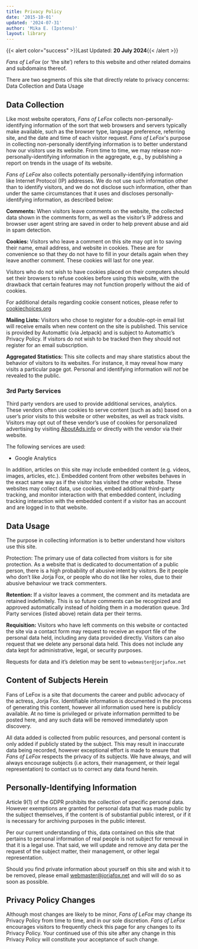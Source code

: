 ```yaml
---
title: Privacy Policy
date: '2015-10-01'
updated: '2024-07-31'
author: 'Mika E. (Ipstenu)'
layout: library
---
```


{{< alert color="success" >}}Last Updated: **20 July 2024**{{< /alert >}}

_Fans of LeFox_ (or ‘the site’) refers to this website and other related domains and subdomains thereof.

There are two segments of this site that directly relate to privacy concerns: Data Collection and Data Usage

## Data Collection

Like most website operators, _Fans of LeFox_ collects non-personally-identifying information of the sort that web browsers and servers typically make available, such as the browser type, language preference, referring site, and the date and time of each visitor request. _Fans of LeFox_'s purpose in collecting non-personally identifying information is to better understand how our visitors use its website. From time to time, we may release non-personally-identifying information in the aggregate, e.g., by publishing a report on trends in the usage of its website.

_Fans of LeFox_ also collects potentially personally-identifying information like Internet Protocol (IP) addresses. We do not use such information other than to identify visitors, and we do not disclose such information, other than under the same circumstances that it uses and discloses personally-identifying information, as described below:

**Comments:** When visitors leave comments on the website, the collected data shown in the comments form, as well as the visitor’s IP address and browser user agent string are saved in order to help prevent abuse and aid in spam detection.

**Cookies:** Visitors who leave a comment on this site may opt in to saving their name, email address, and website in cookies. These are for convenience so that they do not have to fill in your details again when they leave another comment. These cookies will last for one year.

Visitors who do not wish to have cookies placed on their computers should set their browsers to refuse cookies before using this website, with the drawback that certain features may not function properly without the aid of cookies.

For additional details regarding cookie consent notices, please refer to [cookiechoices.org](https://cookiechoices.org)

**Mailing Lists:** Visitors who chose to register for a double-opt-in email list will receive emails when new content on the site is published. This service is provided by Automattic (via Jetpack) and is subject to Automattic’s Privacy Policy. If visitors do not wish to be tracked then they should not register for an email subscription.

**Aggregated Statistics:** This site collects and may share statistics about the behavior of visitors to its websites. For instance, it may reveal how many visits a particular page got. Personal and identifying information will _not_ be revealed to the public.

### 3rd Party Services

Third party vendors are used to provide additional services, analytics. These vendors often use cookies to serve content (such as ads) based on a user’s prior visits to this website or other websites, as well as track visits. Visitors may opt out of these vendor’s use of cookies for personalized advertising by visiting [AboutAds.info](https://www.aboutads.info) or directly with the vendor via their website.

The following services are used:

* Google Analytics

In addition, articles on this site may include embedded content (e.g. videos, images, articles, etc.). Embedded content from other websites behaves in the exact same way as if the visitor has visited the other website. These websites may collect data, use cookies, embed additional third-party tracking, and monitor interaction with that embedded content, including tracking interaction with the embedded content if a visitor has an account and are logged in to that website.

## Data Usage

The purpose in collecting information is to better understand how visitors use this site.

Protection: The primary use of data collected from visitors is for site protection. As a website that is dedicated to documentation of a public person, there is a high probability of abusive intent by visitors. Be it people who don’t like Jorja Fox, or people who do not like her roles, due to their abusive behaviour we track commenters.

**Retention:** If a visitor leaves a comment, the comment and its metadata are retained indefinitely. This is so future comments can be recognized and approved automatically instead of holding them in a moderation queue. 3rd Party services (listed above) retain data per their terms.

**Requisition:** Visitors who have left comments on this website or contacted the site via a contact form may request to receive an export file of the personal data held, including any data provided directly. Visitors can also request that we delete any personal data held. This does not include any data kept for administrative, legal, or security purposes.

Requests for data and it’s deletion may be sent to `webmaster@jorjafox.net`

## Content of Subjects Herein

Fans of LeFox is a site that documents the career and public advocacy of the actress, Jorja Fox. Identifiable information is documented in the process of generating this content, however all information used here is publicly available. At no time is privileged or private information permitted to be posted here, and any such data will be removed immediately upon discovery.

All data added is collected from public resources, and personal content is only added if publicly stated by the subject. This may result in inaccurate data being recorded, however exceptional effort is made to ensure that _Fans of LeFox_ respects the privacy of its subjects. We have always, and will always encourage subjects (i.e actors, their management, or their legal representation) to contact us to correct any data found herein.

## Personally-Identifying Information

Article 9(1) of the GDPR prohibits the collection of specific personal data. However exemptions are granted for personal data that was made public by the subject themselves, if the content is of substantial public interest, or if it is necessary for archiving purposes in the public interest.

Per our current understanding of this, data contained on this site that pertains to personal information of real people is not subject for removal in that it is a legal use. That said, we will update and remove any data per the request of the subject matter, their management, or other legal representation.

Should you find private information about yourself on this site and wish it to be removed, please email webmaster@jorjafox.net and will will do so as soon as possible.

## Privacy Policy Changes

Although most changes are likely to be minor, _Fans of LeFox_ may change its Privacy Policy from time to time, and in our sole discretion. _Fans of LeFox_ encourages visitors to frequently check this page for any changes to its Privacy Policy. Your continued use of this site after any change in this Privacy Policy will constitute your acceptance of such change.
